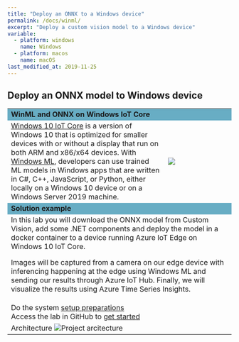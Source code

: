 ```yaml
---
title: "Deploy an ONNX to a Windows device"
permalink: /docs/winml/
excerpt: "Deploy a custom vision model to a Windows device"
variable:
  - platform: windows
    name: Windows
  - platform: macos
    name: macOS
last_modified_at: 2019-11-25
---
```


## Deploy an ONNX model to Windows device 

<html><table><tr bgcolor="#68adc4"><td colspan="2"><b>
WinML and ONNX on Windows IoT Core</b>
<tr><td>
<a href="https://docs.microsoft.com/en-us/windows/iot-core/windows-iot-core" target="_blank">Windows 10 IoT Core</a> is a version of Windows 10 that is optimized for smaller devices with or without a display that run on both ARM and x86/x64 devices.
With <a href="https://docs.microsoft.com/en-us/windows/ai/windows-ml/" target="_blank">Windows ML</a>, developers can use trained ML models in Windows apps that are written in C#, C++, JavaScript, or Python, either locally on a Windows 10 device or on a Windows Server 2019 machine.
</td>
<td width="30%">
<img src="{{'assets/images/windows_logo.PNG' | relative_url}}">
</td></tr>
<tr bgcolor="#68adc4"><td colspan="2"><b>
Solution example
</b></td></tr>
<tr><td colspan="2">
In this lab you will download the ONNX model from Custom Vision, add some .NET components and deploy the model in a docker container to a device running Azure IoT Edge on Windows 10 IoT Core.

Images will be captured from a camera on our edge device with inferencing happening at the edge using Windows ML and sending our results through Azure IoT Hub. Finally, we will visualize the results using Azure Time Series Insights.
</td></tr>
<tr><td colspan="2">
Do the system <a href="https://github.com/jcoliz/WindowsAiEdgeLabCV/blob/master/Setup%20Guide.md" target="_blank">setup preparations</a> 
<br>
Access the lab in GitHub to <a href="https://github.com/jcoliz/WindowsAiEdgeLabCV" target="_blank">get started</a> 
</td></tr>
<tr><td>
Architecture
<img src="{{'/assets/images/winmliot.png' | relative_url}}" alt="Project arcitecture">
</td></tr>


